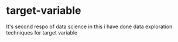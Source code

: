# target-variable
It's second respo of data science in this i have done data exploration techniques for target variable
